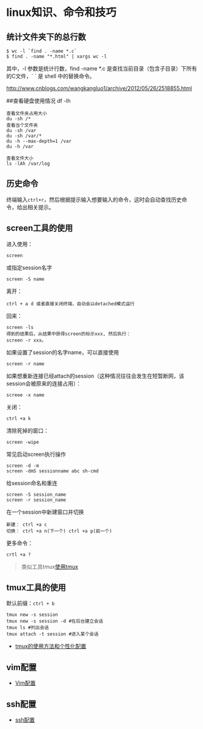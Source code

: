 # linux知识、命令和技巧

## 统计文件夹下的总行数

	$ wc -l `find . -name *.c`
	$ find . -name "*.html" | xargs wc -l

其中，-l 参数是统计行数，find -name *.c 是查找当前目录（包含子目录）下所有的C文件，\` \` 是 shell 中的替换命令。

<http://www.cnblogs.com/wangkangluo1/archive/2012/05/26/2518855.html>


##查看硬盘使用情况
	df -lh
	
	查看文件夹占用大小
	du -sh /*
	查看当个文件夹
	du -sh /var
	du -sh /var/*
	du -h --max-depth=1 /var
	du -h /var
	
	查看文件大小
	ls -lAh /var/log
	
## 历史命令

终端输入`ctrl+r`，然后根据提示输入想要输入的命令，这时会自动查找历史命令，给出相关提示。

	
## screen工具的使用

进入使用：
	
	screen

或指定session名字 

	screen -S name


离开：

	ctrl + a d 或者直接关闭终端，自动会以detached模式运行

回来： 

	screen -ls 
	得到的结果后，从结果中获得screen的标示xxx, 然后执行： 
	screen -r xxx。
	
如果设置了session的名字name，可以直接使用

	screen -r name
	
如果想重新连接已经attach的session（这种情况往往会发生在短暂断网，该session会被原来的连接占用）：

	screee -x name

关闭： 

	ctrl +a k

清除死掉的窗口： 
	
	screen -wipe

常见启动screen执行操作

	screen -d -m
	screen -dmS sessionname abc sh-cmd

给session命名和重连

	screen -S session_name
	screen -r session_name	
	
在一个session中新建窗口并切换

	新建： ctrl +a c
	切换： ctrl +a n(下一个) ctrl +a p(前一个)

更多命令：

	crtl +a ?
	
> 类似工具tmux[使用tmux](http://www.wushxin.top/2016/03/28/%E4%BD%BF%E7%94%A8tmux.html)

## tmux工具的使用	

默认前缀：`ctrl + b`

	tmux new -s session
	tmux new -s session -d #在后台建立会话
	tmux ls #列出会话
	tmux attach -t session #进入某个会话
	
* [tmux的使用方法和个性化配置](http://mingxinglai.com/cn/2012/09/tmux/)	

## vim配置

* [Vim配置](../software_usage/Vim.md)

## ssh配置

* [ssh配置](../ssh/ssh.md)

	
	